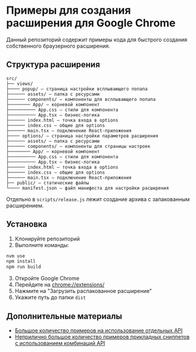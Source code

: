 # Примеры для создания расширения для Google Chrome

Данный репозиторий содержит примеры кода для быстрого создания собственного браузерного расширения.

## Структура расширения

```
src/
├── views/
├──── popup/ — страница настройки всплывающего попапа
├────── assets/ — папка с ресурсами
├────── components/ — компоненты для всплывающего попапа
├──────── App/ — корневой компонент
├────────── App.css — стили для компонента
├────────── App.tsx — бизнес-логика
├────── index.html — точка входа в options
├────── index.css — общие для options
├────── main.tsx — подключение React-приложения
├──── options/ — страница настройки параметров расширения
├────── assets/ — папка с ресурсами
├────── components/ — компоненты для страницы настроек
├──────── App/ — корневой компонент
├────────── App.css — стили для компонента
├────────── App.tsx — бизнес-логика
├────── index.html — точка входа в options
├────── index.css — общие для options
├────── main.tsx — подключение React-приложения
├── public/ — статические файлы
└──── manifest.json — файл манифеста для настройки расширения
```

Отдельно в `scripts/release.js` лежит создание архива с запакованным расширением.

## Установка

1. Клонируйте репозиторий
2. Выполните команды:

```bash
nvm use
npm install
npm run build
```

3. Откройте Google Chrome
4. Перейдите на [chrome://extensions/](chrome://extensions/)
5. Нажмите на "Загрузить распакованное расширение"
6. Укажите путь до папки `dist`

## Дополнительные материалы
- [Большое количество примеров на использование отдельных API](https://github.com/GoogleChrome/chrome-extensions-samples/tree/main/api-samples)
- [Неприлично большое количество примеров прикладных сниппетов с использованием комбинаций API](https://github.com/GoogleChrome/chrome-extensions-samples/tree/main/functional-samples)